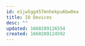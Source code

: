 ```yaml
---
id: e1jw5gg457mnhekpu6bw0ea
title: IO Devices
desc: ""
updated: 1660289126554
created: 1660289124592
---
```

